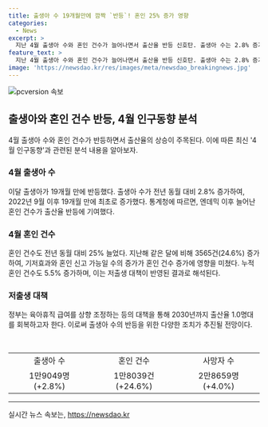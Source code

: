 ```yaml
---
title: 출생아 수 19개월만에 깜짝 `반등`! 혼인 25% 증가 영향
categories:
  - News
excerpt: >
  지난 4월 출생아 수와 혼인 건수가 늘어나면서 출산율 반등 신호탄. 출생아 수는 2.8% 증가한 1만9049명, 혼인 건수는 전년 대비 24.6% 늘어난 1만8039건. 19개월만에 출생아 수가 반등했으며, 혼인 후 첫째아 출산까지 시간이 걸리는 것으로 분석. 사망자 수는 1122명(4.0%) 늘어난 2만8659명을 기록하며 인구 자연감소는 54개월째. 정부는 저출생 추세 반전을 위한 대책 발표하여 출산율 1.0명대 회복을 목표로 함.
feature_text: >
  지난 4월 출생아 수와 혼인 건수가 늘어나면서 출산율 반등 신호탄. 출생아 수는 2.8% 증가한 1만9049명, 혼인 건수는 전년 대비 24.6% 늘어난 1만8039건. 19개월만에 출생아 수가 반등했으며, 혼인 후 첫째아 출산까지 시간이 걸리는 것으로 분석. 사망자 수는 1122명(4.0%) 늘어난 2만8659명을 기록하며 인구 자연감소는 54개월째. 정부는 저출생 추세 반전을 위한 대책 발표하여 출산율 1.0명대 회복을 목표로 함.
image: 'https://newsdao.kr/res/images/meta/newsdao_breakingnews.jpg'
---
```


<p><img src="https://newsdao.kr/res/images/meta/newsdao_breakingnews.jpg" alt="pcversion 속보" /></p>

<h2 data-ke-size="size26">출생아와 혼인 건수 반등, 4월 인구동향 분석</h2>

<p data-ke-size="size16">4월 출생아 수와 혼인 건수가 반등하면서 출산율의 상승이 주목된다. 이에 따른 최신 '4월 인구동향'과 관련된 분석 내용을 알아보자.</p>

<h3>4월 출생아 수</h3>

<p data-ke-size="size16">이달 출생아가 19개월 만에 반등했다. 출생아 수가 전년 동월 대비 2.8% 증가하여, 2022년 9월 이후 19개월 만에 최초로 증가했다. 통계청에 따르면, 엔데믹 이후 늘어난 혼인 건수가 출산율 반등에 기여했다.</p>

<h3>4월 혼인 건수</h3>

<p data-ke-size="size16">혼인 건수도 전년 동월 대비 25% 늘었다. 지난해 같은 달에 비해 3565건(24.6%) 증가하여, 기저효과와 혼인 신고 가능일 수의 증가가 혼인 건수 증가에 영향을 미쳤다. 누적 혼인 건수도 5.5% 증가하며, 이는 저출생 대책이 반영된 결과로 해석된다.</p>

<h3>저출생 대책</h3>

<p data-ke-size="size16">정부는 육아휴직 급여를 상향 조정하는 등의 대책을 통해 2030년까지 출산율 1.0명대를 회복하고자 한다. 이로써 출생아 수의 반등을 위한 다양한 조치가 추진될 전망이다.</p>

<p data-ke-size="size16">&nbsp;</p>

<table>
   <tbody>
      <tr>
         <td style="text-align: center;">출생아 수</td>
         <td style="text-align: center;">혼인 건수</td>
         <td style="text-align: center;">사망자 수</td>
      </tr>
      <tr>
         <td style="text-align: center; height: 17px;">1만9049명 (+2.8%)</td>
         <td style="text-align: center; height: 17px;">1만8039건 (+24.6%)</td>
         <td style="text-align: center; height: 17px;">2만8659명 (+4.0%)</td>
      </tr>
   </tbody>
</table>

<hr>
실시간 뉴스 속보는, <a href="https://newsdao.kr" rel="dofollow">https://newsdao.kr</a>


